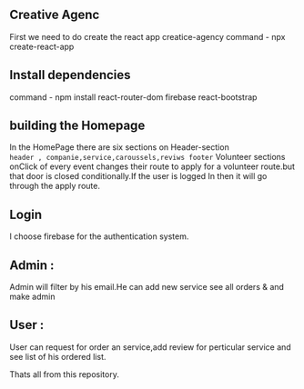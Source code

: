 ## Creative Agenc
First we need to do create the react app creatice-agency
command - npx create-react-app

## Install dependencies
command - npm install react-router-dom firebase react-bootstrap

## building the Homepage

In the HomePage there are six sections on Header-section <br />
`header , companie,service,caroussels,reviws footer`
Volunteer sections
onClick of every event changes their route to apply for a volunteer route.but that door is closed conditionally.If the user is logged In then it will go through the apply route.

## Login
I choose firebase for the authentication system.

## Admin :
Admin will filter by his email.He can add new service see all orders & and make admin
## User : 
User can request for order an service,add review for perticular service and see list of his ordered list.

Thats all from this repository.
